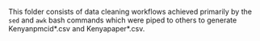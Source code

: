 This folder consists of data cleaning workflows achieved primarily by the `sed` and `awk` bash commands which were piped to others to generate Kenyanpmcid*.csv and Kenyapaper*.csv. 
